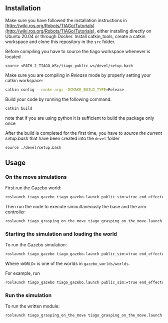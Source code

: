 ## Installation

Make sure you have followed the installation instructions in [http://wiki.ros.org/Robots/TIAGo/Tutorials](http://wiki.ros.org/Robots/TIAGo/Tutorials), either installing directly on Ubuntu 20.04 or through Docker. Install catkin_tools, create a catkin workspace and clone this repository in the `src` folder. 

Before compiling you have to source the tiago workspace whenever is located
```
source <PATH_2_TIAGO_WS>/tiago_public_ws/devel/setup.bash
```

Make sure you are compiling in *Release* mode by properly setting your catkin workspace:
```bash
catkin config --cmake-args -DCMAKE_BUILD_TYPE=Release
```
Build your code by running the following command:
```bash
catkin build
```
note that if you are using python it is sufficient to build the package only once

After the build is completed for the first time, you have to *source the current setup.bash* that have been created into the `devel` folder
```
source ./devel/setup.bash
```

## Usage

### On the move simulations

First run the Gazebo world:
```bash
roslaunch tiago_gazebo tiago_gazebo.launch public_sim:=true end_effector:=pal-gripper world:=post_ball_polygonbox
```

Then run the node to execute simoultaneously the base and the arm controller
```bash
roslaunch tiago_grasping_on_the_move tiago_grasping_on_the_move.launch
```

### Starting the simulation and loading the world

To run the Gazebo simulation:
```bash
roslaunch tiago_gazebo tiago_gazebo.launch public_sim:=true end_effector:=pal-gripper world:=<WORLD>     
```
Where `<WORLD>` is one of the worlds in `gazebo_worlds/worlds`.

For example, run 
```bash
roslaunch tiago_gazebo tiago_gazebo.launch public_sim:=true end_effector:=pal-gripper world:=empty     
```

### Run the simulation

To run the written module:
```bash
roslaunch tiago_grasping_on_the_move tiago_grasping_on_the_move.launch
```
